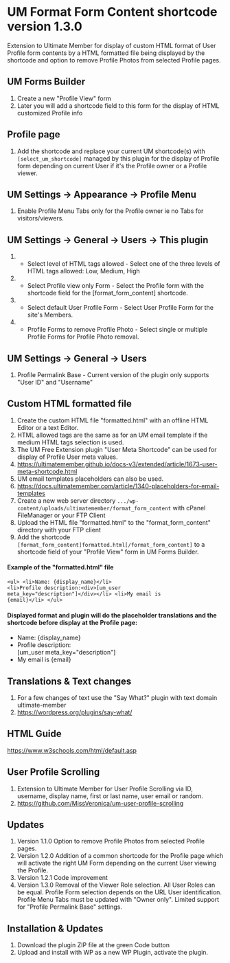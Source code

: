 # UM Format Form Content shortcode version 1.3.0
Extension to Ultimate Member for display of custom HTML format of User Profile form contents by a HTML formatted file being displayed by the shortcode and option to remove Profile Photos from selected Profile pages.

## UM Forms Builder
1. Create a new "Profile View" form
2. Later you will add a shortcode field to this form for the display of HTML customized Profile info

## Profile page
1. Add the shortcode and replace your current UM shortcode(s) with <code>[select_um_shortcode]</code> managed by this plugin for the display of Profile form depending on current User if it's the Profile owner or a Profile viewer.

## UM Settings -> Appearance -> Profile Menu
1. Enable Profile Menu Tabs only for the Profile owner ie no Tabs for visitors/viewers.

## UM Settings -> General -> Users -> This plugin
1. * Select level of HTML tags allowed - Select one of the three levels of HTML tags allowed: Low, Medium, High
2. * Select Profile view only Form - Select the Profile form with the shortcode field for the [format_form_content] shortcode.
3. * Select default User Profile Form - Select User Profile Form for the site\'s Members.
4. * Profile Forms to remove Profile Photo - Select single or multiple Profile Forms for Profile Photo removal.

## UM Settings -> General -> Users
1. Profile Permalink Base - Current version of the plugin only supports "User ID" and "Username"

## Custom HTML formatted file
1. Create the custom HTML file "formatted.html" with an offline HTML Editor or a text Editor.
2. HTML allowed tags are the same as for an UM email template if the medium HTML tags selection is used.
3. The UM Free Extension plugin "User Meta Shortcode" can be used for display of Profile User meta values.
4. https://ultimatemember.github.io/docs-v3/extended/article/1673-user-meta-shortcode.html
5. UM email templates placeholders can also be used.
6. https://docs.ultimatemember.com/article/1340-placeholders-for-email-templates
7. Create a new web server directory <code>.../wp-content/uploads/ultimatemember/format_form_content</code> with cPanel FileManager or your FTP Client
8. Upload the HTML file "formatted.html" to the "format_form_content" directory with your FTP client
9. Add the shortcode <code>[format_form_content]formatted.html[/format_form_content]</code> to a shortcode field of your "Profile View" form in UM Forms Builder.

#### Example of the "formatted.html" file
 <code>&lt;ul&gt;
    &lt;li&gt;Name: {display_name}&lt;/li&gt;
    &lt;li&gt;Profile description:&lt;div&gt;[um_user meta_key="description"]&lt;/div&gt;&lt;/li&gt;
    &lt;li&gt;My email is {email}&lt;/li&gt;
&lt;/ul&gt;</code>


#### Displayed format and plugin will do the placeholder translations and the shortcode before display at the Profile page:
<ul>
    <li>Name: {display_name}</li>
    <li>Profile description: <div>[um_user meta_key="description"]</div></li>
    <li>My email is {email}</li>
</ul>

## Translations & Text changes
1. For a few changes of text use the "Say What?" plugin with text domain ultimate-member
2. https://wordpress.org/plugins/say-what/

## HTML Guide
https://www.w3schools.com/html/default.asp

## User Profile Scrolling
1. Extension to Ultimate Member for User Profile Scrolling via ID, username, display name, first or last name, user email or random.
2. https://github.com/MissVeronica/um-user-profile-scrolling

## Updates
1. Version 1.1.0 Option to remove Profile Photos from selected Profile pages.
2. Version 1.2.0 Addition of a common shortcode for the Profile page which will activate the right UM Form depending on the current User viewing the Profile.
3. Version 1.2.1 Code improvement
4. Version 1.3.0 Removal of the Viewer Role selection. All User Roles can be equal. Profile Form selection depends on the URL User identification. Profile Menu Tabs must be updated with "Owner only". Limited support for "Profile Permalink Base" settings.

## Installation & Updates
1. Download the plugin ZIP file at the green Code button
2. Upload and install with WP as a new WP Plugin, activate the plugin.
